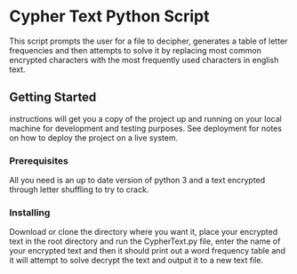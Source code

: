 # Cypher Text Python Script

This script prompts the user for a file to decipher, generates a table of letter frequencies and then attempts to solve it by replacing most common encrypted characters with the most frequently used characters in english text.

## Getting Started

instructions will get you a copy of the project up and running on your local machine for development and testing purposes. See deployment for notes on how to deploy the project on a live system.

### Prerequisites

All you need is an up to date version of python 3 and a text encrypted through letter shuffling to try to crack.

### Installing

Download or clone the directory where you want it, place your encrypted text in the root directory and run the CypherText.py file, enter the name of your encrypted text and then it should print out a word frequency table and it will attempt to solve decrypt the text and output it to a new text file.

